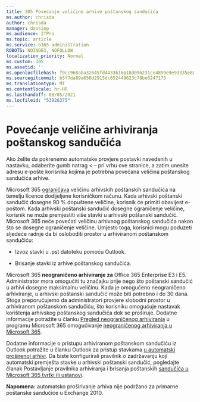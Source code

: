 ```yaml
---
title: 305 Povećanje veličine arhive poštanskog sandučića
ms.author: chrisda
author: chrisda
manager: dansimp
ms.audience: ITPro
ms.topic: article
ms.service: o365-administration
ROBOTS: NOINDEX, NOFOLLOW
localization_priority: Normal
ms.custom: 305
ms.assetid: ''
ms.openlocfilehash: f9cc968aba32645fd4433616618d096231ce4899e9e93335e802af5c05524a79
ms.sourcegitcommit: b5f7da89a650d2915dc652449623c78be6247175
ms.translationtype: MT
ms.contentlocale: hr-HR
ms.lasthandoff: 08/05/2021
ms.locfileid: "53926375"
---
```

# <a name="increase-the-archive-mailbox-size"></a>Povećanje veličine arhiviranja poštanskog sandučića


Ako želite da pokrenemo automatske provjere postavki navedenih u nastavku, odaberite gumb natrag < – pri vrhu ove stranice, a zatim unesite adresu e-pošte korisnika kojima je potrebna povećana veličina poštanskog sandučića arhive.

Microsoft 365 [ograničava](https://docs.microsoft.com/office365/servicedescriptions/exchange-online-service-description/exchange-online-limits#mailbox-storage-limits) veličinu arhivskih poštanskih sandučića na temelju licence dodijeljene korisničkom računu. Kada arhivski poštanski sandučić dosegne 90 % dopuštene veličine, korisnik će primiti obavijest e-poštom. Kada arhivski poštanski sandučić dosegne ograničenje veličine, korisnik ne može premjestiti više stavki u arhivski poštanski sandučić. Microsoft 365 neće povećati veličinu arhivnog poštanskog sandučića nakon što se dosegne ograničenje veličine. Umjesto toga, korisnici mogu poduzeti sljedeće radnje da bi osloboditi prostor u arhiviranom poštanskom sandučiću:

- Izvoz stavki u .pst datoteku pomoću Outlook.

- Brisanje stavki iz arhive poštanskog sandučića.

Microsoft 365 **neograničeno arhiviranje za** Office 365 Enterprise E3 i E5. Administrator mora omogućiti tu značajku prije nego što poštanski sandučić u arhivi dosegne maksimalnu veličinu. Kada je omogućeno neograničeno arhiviranje, u arhivski poštanski sandučić može biti potrebno i do 30 dana. Stoga preporučujemo da administratori provjere slobodni prostor u arhiviranom poštanskom sandučiću, što korisniku omogućuje nastavak korištenja arhivskog poštanskog sandučića dok se proširuje. Dodatne informacije potražite u članku [Pregled neograničenog arhiviranja](https://docs.microsoft.com/microsoft-365/compliance/unlimited-archiving) u programu Microsoft 365 omogućivanje [neograničenog arhiviranja u Microsoft 365](https://docs.microsoft.com/microsoft-365/compliance/enable-unlimited-archiving).

Dodatne informacije o pristupu arhiviranom poštanskom sandučiću iz Outlook potražite u članku Outlook za pristup stavkama [u automatski proširenoj arhivi](https://docs.microsoft.com/microsoft-365/compliance/unlimited-archiving#outlook-requirements-for-accessing-items-in-an-auto-expanded-archive). Da biste konfigurirali pravilnik o zadržavanju koji automatski premješta stavke u arhivski poštanski sandučić, pogledajte članak Postavljanje pravilnika arhiviranja i brisanja poštanskih [sandučića u Microsoft 365 tvrtki ili ustanovi](https://docs.microsoft.com/microsoft-365/compliance/set-up-an-archive-and-deletion-policy-for-mailboxes).

**Napomena:** automatsko proširivanje arhiva nije podržano za primarne poštanske sandučiće u Exchange 2010.
